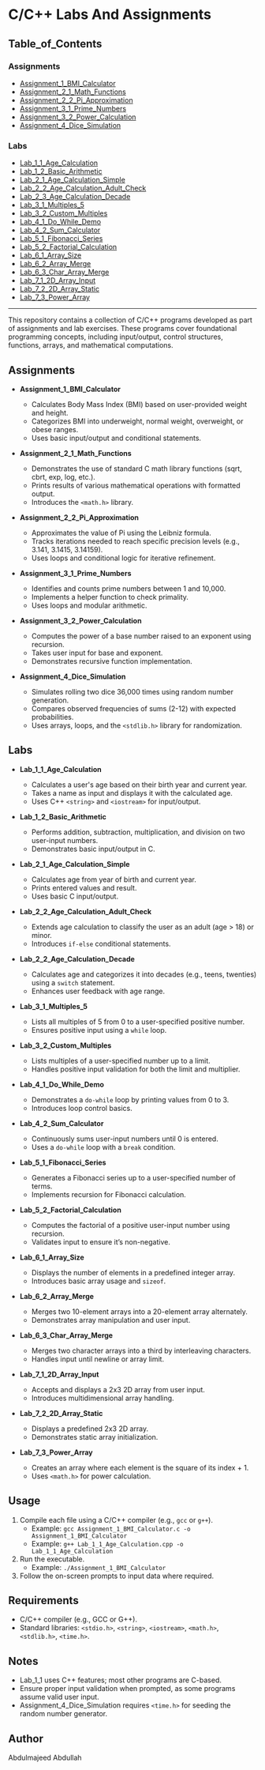 # C/C++ Labs And Assignments

## Table_of_Contents

### Assignments
- [Assignment_1_BMI_Calculator](#Assignments/Assignment_1/bmi_calculator)
- [Assignment_2_1_Math_Functions](#Assignment_2/math_functions)
- [Assignment_2_2_Pi_Approximation](#Assignment_2/pi_approximation)
- [Assignment_3_1_Prime_Numbers](#Assignment_3/prime_numbers)
- [Assignment_3_2_Power_Calculation](#Assignment_3/power_calculation)
- [Assignment_4_Dice_Simulation](#Assignment_4/dice_roll_simulation)

### Labs
- [Lab_1_1_Age_Calculation](#Lab1/calculate_user_age)
- [Lab_1_2_Basic_Arithmetic](#Lab1/basic_arithmetic)
- [Lab_2_1_Age_Calculation_Simple](#Lab2/age_calculator)
- [Lab_2_2_Age_Calculation_Adult_Check](#Lab2/check_age_calculator)
- [Lab_2_3_Age_Calculation_Decade](#Lab2/calculator_age_group)
- [Lab_3_1_Multiples_5](#Lab3/multiples_number)
- [Lab_3_2_Custom_Multiples](#Lab3/calculating_multiples)
- [Lab_4_1_Do_While_Demo](#Lab4/use_do_while_loop)
- [Lab_4_2_Sum_Calculator](#Lab4/use_do_while_loop_v2)
- [Lab_5_1_Fibonacci_Series](#Lab5/fibonacci_series)
- [Lab_5_2_Factorial_Calculation](#Lab5/factorial_number)
- [Lab_6_1_Array_Size](#Lab6/number_elements_array)
- [Lab_6_2_Array_Merge](#Lab6/merge_two_arrays)
- [Lab_6_3_Char_Array_Merge](#Lab6/merge_two_char_arrays)
- [Lab_7_1_2D_Array_Input](#Lab7/2d_array_input)
- [Lab_7_2_2D_Array_Static](#Lab7/2d_array_predefined)
- [Lab_7_3_Power_Array](#Lab7/dynamic_array_squares)

---

This repository contains a collection of C/C++ programs developed as part of assignments and lab exercises. These programs cover foundational programming concepts, including input/output, control structures, functions, arrays, and mathematical computations.

## Assignments

- **Assignment_1_BMI_Calculator**
  - Calculates Body Mass Index (BMI) based on user-provided weight and height.
  - Categorizes BMI into underweight, normal weight, overweight, or obese ranges.
  - Uses basic input/output and conditional statements.

- **Assignment_2_1_Math_Functions**
  - Demonstrates the use of standard C math library functions (sqrt, cbrt, exp, log, etc.).
  - Prints results of various mathematical operations with formatted output.
  - Introduces the `<math.h>` library.

- **Assignment_2_2_Pi_Approximation**
  - Approximates the value of Pi using the Leibniz formula.
  - Tracks iterations needed to reach specific precision levels (e.g., 3.141, 3.1415, 3.14159).
  - Uses loops and conditional logic for iterative refinement.

- **Assignment_3_1_Prime_Numbers**
  - Identifies and counts prime numbers between 1 and 10,000.
  - Implements a helper function to check primality.
  - Uses loops and modular arithmetic.

- **Assignment_3_2_Power_Calculation**
  - Computes the power of a base number raised to an exponent using recursion.
  - Takes user input for base and exponent.
  - Demonstrates recursive function implementation.

- **Assignment_4_Dice_Simulation**
  - Simulates rolling two dice 36,000 times using random number generation.
  - Compares observed frequencies of sums (2-12) with expected probabilities.
  - Uses arrays, loops, and the `<stdlib.h>` library for randomization.

## Labs

- **Lab_1_1_Age_Calculation**
  - Calculates a user's age based on their birth year and current year.
  - Takes a name as input and displays it with the calculated age.
  - Uses C++ `<string>` and `<iostream>` for input/output.

- **Lab_1_2_Basic_Arithmetic**
  - Performs addition, subtraction, multiplication, and division on two user-input numbers.
  - Demonstrates basic input/output in C.

- **Lab_2_1_Age_Calculation_Simple**
  - Calculates age from year of birth and current year.
  - Prints entered values and result.
  - Uses basic C input/output.

- **Lab_2_2_Age_Calculation_Adult_Check**
  - Extends age calculation to classify the user as an adult (age > 18) or minor.
  - Introduces `if-else` conditional statements.

- **Lab_2_2_Age_Calculation_Decade**
  - Calculates age and categorizes it into decades (e.g., teens, twenties) using a `switch` statement.
  - Enhances user feedback with age range.

- **Lab_3_1_Multiples_5**
  - Lists all multiples of 5 from 0 to a user-specified positive number.
  - Ensures positive input using a `while` loop.

- **Lab_3_2_Custom_Multiples**
  - Lists multiples of a user-specified number up to a limit.
  - Handles positive input validation for both the limit and multiplier.

- **Lab_4_1_Do_While_Demo**
  - Demonstrates a `do-while` loop by printing values from 0 to 3.
  - Introduces loop control basics.

- **Lab_4_2_Sum_Calculator**
  - Continuously sums user-input numbers until 0 is entered.
  - Uses a `do-while` loop with a `break` condition.

- **Lab_5_1_Fibonacci_Series**
  - Generates a Fibonacci series up to a user-specified number of terms.
  - Implements recursion for Fibonacci calculation.

- **Lab_5_2_Factorial_Calculation**
  - Computes the factorial of a positive user-input number using recursion.
  - Validates input to ensure it’s non-negative.

- **Lab_6_1_Array_Size**
  - Displays the number of elements in a predefined integer array.
  - Introduces basic array usage and `sizeof`.

- **Lab_6_2_Array_Merge**
  - Merges two 10-element arrays into a 20-element array alternately.
  - Demonstrates array manipulation and user input.

- **Lab_6_3_Char_Array_Merge**
  - Merges two character arrays into a third by interleaving characters.
  - Handles input until newline or array limit.

- **Lab_7_1_2D_Array_Input**
  - Accepts and displays a 2x3 2D array from user input.
  - Introduces multidimensional array handling.

- **Lab_7_2_2D_Array_Static**
  - Displays a predefined 2x3 2D array.
  - Demonstrates static array initialization.

- **Lab_7_3_Power_Array**
  - Creates an array where each element is the square of its index + 1.
  - Uses `<math.h>` for power calculation.

## Usage

1. Compile each file using a C/C++ compiler (e.g., `gcc` or `g++`).
   - Example: `gcc Assignment_1_BMI_Calculator.c -o Assignment_1_BMI_Calculator`
   - Example: `g++ Lab_1_1_Age_Calculation.cpp -o Lab_1_1_Age_Calculation`
2. Run the executable.
   - Example: `./Assignment_1_BMI_Calculator`
3. Follow the on-screen prompts to input data where required.

## Requirements

- C/C++ compiler (e.g., GCC or G++).
- Standard libraries: `<stdio.h>`, `<string>`, `<iostream>`, `<math.h>`, `<stdlib.h>`, `<time.h>`.

## Notes

- Lab_1_1 uses C++ features; most other programs are C-based.
- Ensure proper input validation when prompted, as some programs assume valid user input.
- Assignment_4_Dice_Simulation requires `<time.h>` for seeding the random number generator.

## Author
Abdulmajeed Abdullah
